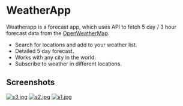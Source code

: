WeatherApp
============

Weatherapp is a forecast app, which uses API to fetch 5 day / 3 hour forecast data from the [OpenWeatherMap](https://openweathermap.org/).

- Search for locations and add to your weather list.
- Detailed 5 day forecast.
- Works with any city in the world.
- Subscribe to weather in different locations.


Screenshots
-----------

[![s3.jpg](https://i.postimg.cc/wTbgTtPk/s3.jpg)](https://postimg.cc/xcHW6d9k)
[![s2.jpg](https://i.postimg.cc/3wXspWLV/s2.jpg)](https://postimg.cc/xkdpVjV3)
[![s1.jpg](https://i.postimg.cc/85ynBvLK/s1.jpg)](https://postimg.cc/9R7pcr8Z)

